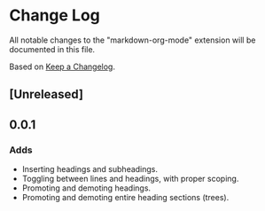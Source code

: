 # Change Log

All notable changes to the "markdown-org-mode" extension will be documented in
this file.

Based on [Keep a Changelog](http://keepachangelog.com/).

## [Unreleased]

## 0.0.1
### Adds
- Inserting headings and subheadings.
- Toggling between lines and headings, with proper scoping.
- Promoting and demoting headings.
- Promoting and demoting entire heading sections (trees).
